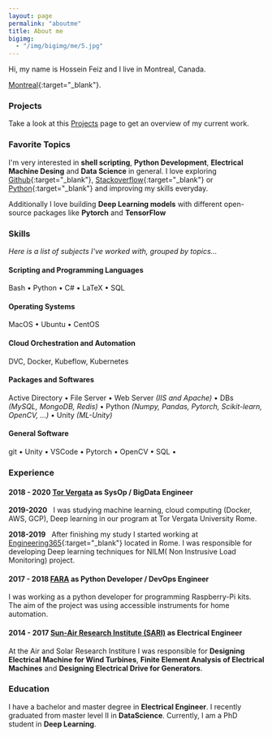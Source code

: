 ```yaml
---
layout: page
permalink: "aboutme"
title: About me
bigimg:
  - "/img/bigimg/me/5.jpg"    
---
```


<i class="fa fa-address-card" aria-hidden="true"></i> Hi, my name is Hossein Feiz and I live in Montreal, Canada.

[Montreal](https://goo.gl/maps/vQWn8ae5odUDPuXWA){:target="_blank"}.


### <i class="fa fa-terminal" aria-hidden="true"></i> Projects

Take a look at this [Projects]() page to get an overview of my current work.

### <i class="fa fa-heart" aria-hidden="true"></i> Favorite Topics

I'm very interested in **shell scripting**, **Python Development**, **Electrical Machine Desing** and **Data Science** in general. I love
exploring [Github](https://github.com/){:target="_blank"}, [Stackoverflow](https://stackoverflow.com/){:target="_blank"} or [Python](https://python.org/){:target="_blank"}
and improving my skills everyday.

Additionally I love building **Deep Learning models** with different open-source packages like **Pytorch** and **TensorFlow** 

### <i class="fa fa-cubes" aria-hidden="true"></i> Skills
*Here is a list of subjects I've worked with, grouped by topics...*

#### <i class="fa fa-code" aria-hidden="true"></i> Scripting and Programming Languages

Bash &bull; Python &bull; C# &bull; LaTeX &bull; SQL

#### <i class="fa fa-terminal" aria-hidden="true"></i> Operating Systems

MacOS &bull;
Ubuntu &bull; CentOS

#### <i class="fa fa-cloud" aria-hidden="true"></i> Cloud Orchestration and Automation

DVC, Docker, Kubeflow, Kubernetes 

#### <i class="fa fa-gears" aria-hidden="true"></i> Packages and Softwares

Active Directory &bull; File Server &bull; Web Server *(IIS and Apache)* &bull;
DBs *(MySQL, MongoDB, Redis)* &bull; 
Python *(Numpy, Pandas, Pytorch, Scikit-learn, OpenCV, ...)* &bull; 
Unity *(ML-Unity)*


#### <i class="fa fa-gear" aria-hidden="true"></i> General Software

git &bull; Unity &bull; VSCode &bull; Pytorch &bull; OpenCV &bull; SQL &bull;

### <i class="fa fa-briefcase" aria-hidden="true"></i> Experience

#### <i class="fa fa-calendar" aria-hidden="true"></i> 2018 - 2020 <i class="fa fa-building-o" aria-hidden="true"></i>  [Tor Vergata](https://en.uniroma2.it) as **SysOp** / **BigData Engineer**




<i class="fa fa-calendar-plus-o" aria-hidden="true"></i> **2019-2020**&nbsp;&nbsp; 
I was studying machine learning, cloud computing (Docker, AWS, GCP), Deep learning in our program at Tor Vergata  University Rome. 

<i class="fa fa-calendar-plus-o" aria-hidden="true"></i> **2018-2019**&nbsp;&nbsp; 
After finishing my study I started working at [Engineering365](https://www.eng.it/en/){:target="_blank"} located in Rome. I was responsible for developing Deep learning techniques for NILM( Non Instrusive Load Monitoring) project.  



#### <i class="fa fa-calendar" aria-hidden="true"></i> 2017 - 2018 <i class="fa fa-building-o" aria-hidden="true"></i> [FARA](https://faracomputer.com) as **Python Developer** / **DevOps Engineer**

I was working as a python developer for programming Raspberry-Pi kits. The aim of the project was using accessible instruments for home automation. 






#### <i class="fa fa-calendar" aria-hidden="true"></i> 2014 - 2017 <i class="fa fa-building-o" aria-hidden="true"></i> [Sun-Air Research Institute (SARI)](https://en.um.ac.ir/content/Air-and-Solar-Research-Institute) as **Electrical Engineer**

At the Air and Solar Research Institure I was responsible for **Designing Electrical Machine for Wind Turbines**,
 **Finite Element Analysis of Electrical Machines** and **Designing Electrical Drive for Generators**.

### <i class="fa fa-graduation-cap" aria-hidden="true"></i> Education

I have a bachelor and master degree in **Electrical Engineer**. I recently graduated from master level II in **DataScience**. Currently, I am a PhD student in **Deep Learning**.

